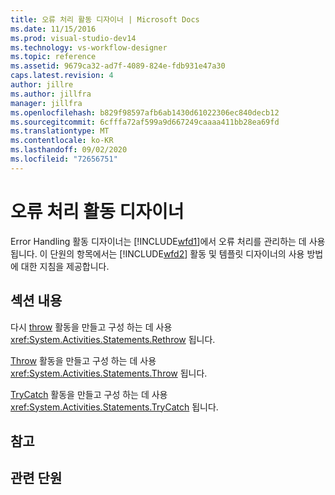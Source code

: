 ```yaml
---
title: 오류 처리 활동 디자이너 | Microsoft Docs
ms.date: 11/15/2016
ms.prod: visual-studio-dev14
ms.technology: vs-workflow-designer
ms.topic: reference
ms.assetid: 9679ca32-ad7f-4089-824e-fdb931e47a30
caps.latest.revision: 4
author: jillre
ms.author: jillfra
manager: jillfra
ms.openlocfilehash: b829f98597afb6ab1430d61022306ec840decb12
ms.sourcegitcommit: 6cfffa72af599a9d667249caaaa411bb28ea69fd
ms.translationtype: MT
ms.contentlocale: ko-KR
ms.lasthandoff: 09/02/2020
ms.locfileid: "72656751"
---
```

# <a name="error-handling-activity-designers"></a>오류 처리 활동 디자이너
Error Handling 활동 디자이너는 [!INCLUDE[wfd1](../includes/wfd1-md.md)]에서 오류 처리를 관리하는 데 사용됩니다. 이 단원의 항목에서는 [!INCLUDE[wfd2](../includes/wfd2-md.md)] 활동 및 템플릿 디자이너의 사용 방법에 대한 지침을 제공합니다.

## <a name="in-this-section"></a>섹션 내용
 다시 [throw](../workflow-designer/rethrow-activity-designer.md) 활동을 만들고 구성 하는 데 사용 <xref:System.Activities.Statements.Rethrow> 됩니다.

 [Throw](../workflow-designer/throw-activity-designer.md) 활동을 만들고 구성 하는 데 사용 <xref:System.Activities.Statements.Throw> 됩니다.

 [TryCatch](../workflow-designer/trycatch-activity-designer.md) 활동을 만들고 구성 하는 데 사용 <xref:System.Activities.Statements.TryCatch> 됩니다.

## <a name="reference"></a>참고

## <a name="related-sections"></a>관련 단원